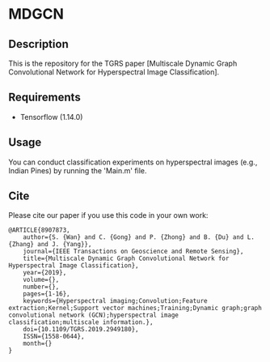 # MDGCN
## Description
This is the repository for the TGRS paper [Multiscale Dynamic Graph Convolutional Network for Hyperspectral Image Classification].

## Requirements

- Tensorflow (1.14.0)

## Usage

You can conduct classification experiments on hyperspectral images (e.g., Indian Pines) by running the 'Main.m' file.

## Cite
Please cite our paper if you use this code in your own work:

```
@ARTICLE{8907873, 
    author={S. {Wan} and C. {Gong} and P. {Zhong} and B. {Du} and L. {Zhang} and J. {Yang}}, 
    journal={IEEE Transactions on Geoscience and Remote Sensing}, 
    title={Multiscale Dynamic Graph Convolutional Network for Hyperspectral Image Classification}, 
    year={2019}, 
    volume={}, 
    number={}, 
    pages={1-16}, 
    keywords={Hyperspectral imaging;Convolution;Feature extraction;Kernel;Support vector machines;Training;Dynamic graph;graph convolutional network (GCN);hyperspectral image classification;multiscale information.}, 
    doi={10.1109/TGRS.2019.2949180}, 
    ISSN={1558-0644}, 
    month={}
}
```
